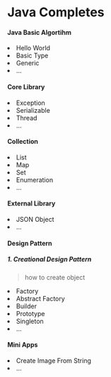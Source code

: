 # Java Completes
#### Java Basic Algortihm
<li>Hello World</li>
<li>Basic Type</li>
<li>Generic</li>
<li>...</li>

#### Core Library
<li>Exception</li>
<li>Serializable</li>
<li>Thread</li>
<li>...</li>

#### Collection
<li>List</li>
<li>Map</li>
<li>Set</li>
<li>Enumeration</li>
<li>...</li>

#### External Library
<li>JSON Object</li>
<li>...</li>

#### Design Pattern
##### 1. Creational Design Pattern
> how to create object 
<li>Factory</li>
<li>Abstract Factory</li>
<li>Builder</li>
<li>Prototype</li>
<li>Singleton</li>
<li>...</li>

#### Mini Apps
<li>Create Image From String</li>
<li>...</li>
